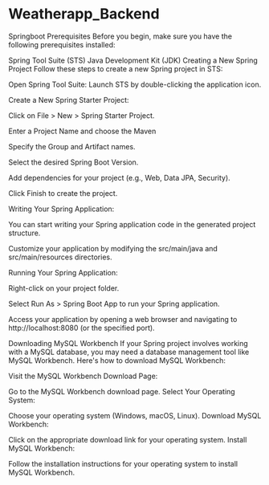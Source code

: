 # Weatherapp_Backend
Springboot
Prerequisites
Before you begin, make sure you have the following prerequisites installed:

Spring Tool Suite (STS)
Java Development Kit (JDK)
Creating a New Spring Project
Follow these steps to create a new Spring project in STS:

Open Spring Tool Suite: Launch STS by double-clicking the application icon.

Create a New Spring Starter Project:

Click on File > New > Spring Starter Project.

Enter a Project Name and choose the Maven

Specify the Group and Artifact names.

Select the desired Spring Boot Version.

Add dependencies for your project (e.g., Web, Data JPA, Security).

Click Finish to create the project.

Writing Your Spring Application:

You can start writing your Spring application code in the generated project structure.

Customize your application by modifying the src/main/java and src/main/resources directories.

Running Your Spring Application:

Right-click on your project folder.

Select Run As > Spring Boot App to run your Spring application.

Access your application by opening a web browser and navigating to http://localhost:8080 (or the specified port).

Downloading MySQL Workbench
If your Spring project involves working with a MySQL database, you may need a database management tool like MySQL Workbench. Here's how to download MySQL Workbench:

Visit the MySQL Workbench Download Page:

Go to the MySQL Workbench download page.
Select Your Operating System:

Choose your operating system (Windows, macOS, Linux).
Download MySQL Workbench:

Click on the appropriate download link for your operating system.
Install MySQL Workbench:

Follow the installation instructions for your operating system to install MySQL Workbench.
